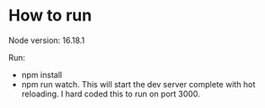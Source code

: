 # How to run 

Node version: 16.18.1

Run:
* npm install
* npm run watch. This will start the dev server complete with hot reloading. I hard coded this to run on port 3000.

